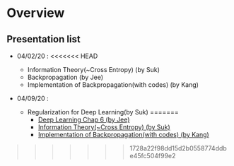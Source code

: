 # Overview

## Presentation list
  - 04/02/20 : 
<<<<<<< HEAD
    - Information Theory(~Cross Entropy) (by Suk)
    - Backpropagation (by Jee)
    - Implementation of Backpropagation(with codes) (by Kang)

- 04/09/20 : 
  - Regularization for Deep Learning(by Suk)
=======
    - [Deep Learning Chap 6 (by Jee)](https://github.com/chunhyonho/GROUP_STUDY/blob/master/Deep_Learning1/20200402/%5B20200402%5DDeep%20Learning%20Chap%206%20f.pdf)
    - [Information Theory(~Cross Entropy) (by Suk)](https://github.com/chunhyonho/GROUP_STUDY/blob/master/Deep_Learning1/20200402/%5B20200402%5DInformation_Theory.pdf)
    - [Implementation of Backpropagation(with codes) (by Kang)](https://github.com/chunhyonho/GROUP_STUDY/blob/master/Deep_Learning1/20200402/%5B20200402%5D개별연구_backprop.pdf)
>>>>>>> 1728a22f98dd15d2b0558774ddbe45fc504f99e2
